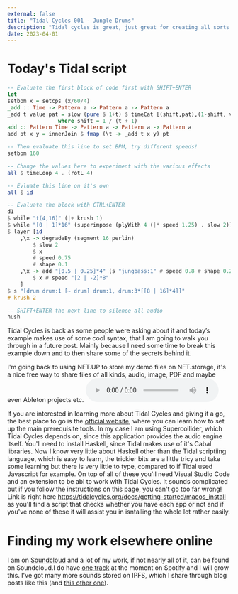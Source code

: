 ```yaml
---
external: false
title: "Tidal Cycles 001 - Jungle Drums"
description: "Tidal cycles is great, just great for creating all sorts of musical patterns"
date: 2023-04-01
---
```


# Today's Tidal script
```haskell
-- Evaluate the first block of code first with SHIFT+ENTER
let
setbpm x = setcps (x/60/4)
_add :: Time -> Pattern a -> Pattern a -> Pattern a
_add t value pat = slow (pure $ 1+t) $ timeCat [(shift,pat),(1-shift, value)]
                where shift = 1 / (t + 1)
add :: Pattern Time -> Pattern a -> Pattern a -> Pattern a
add pt x y = innerJoin $ fmap (\t -> _add t x y) pt

-- Then evaluate this line to set BPM, try different speeds!
setbpm 160

-- Change the values here to experiment with the various effects
all $ timeLoop 4 . (rotL 4)

-- Evluate this line on it's own
all $ id

-- Evaluate the block with CTRL+ENTER
d1
$ while "t(4,16)" (|+ krush 1)
$ while "[0 | 1]*16" (superimpose (plyWith 4 (|* speed 1.25) . slow 2))
$ layer [id
    ,\x -> degradeBy (segment 16 perlin)
        $ slow 2
        $ x
        # speed 0.75
        # shape 0.1
    ,\x -> add "[0.5 | 0.25]*4" (s "jungbass:1" # speed 0.8 # shape 0.2 # krush 2)
        $ x # speed "[2 | -2]*8"
    ]
$ s "[drum drum:1 [~ drum] drum:1, drum:3*[[8 | 16]*4]]"
# krush 2

-- SHIFT+ENTER the next line to silence all audio
hush
```

Tidal Cycles is back as some people were asking about it and today’s example makes use of some cool syntax, that I am going to walk you through in a future post. Mainly because I need some time to break this example down and to then share some of the secrets behind it.

I'm going back to using NFT.UP to store my demo files on NFT.storage, it's a nice free way to share files of all kinds, audio, image, PDF and maybe even Ableton projects etc.
<audio controls>
  <source src="https://nftstorage.link/ipfs/bafybeib74ezqpy53c3sbye2zld32k3f7tsnwpbzxozko7nlcad2d7flnza" type="audio/mpeg">
  Your browser does not support the audio element.
</audio>

If you are interested in learning more about Tidal Cycles and giving it a go, the best place to go is the [official website](https://tidalcycles.org), where you can learn how to set up the main prerequisite tools. In my case I am using Supercollider, which Tidal Cycles depends on, since this application provides the audio engine itself. You'll need to install Haskell, since Tidal makes use of it's Cabal libraries. Now I know very little about Haskell other than the Tidal scriptiing language, which is easy to learn, the trickier bits are a little tricy and take some learning but there is very little to type, compared to if Tidal used Javascript for example. On top of all of these you'll need Visual Studio Code and an extension to be abl to work with Tidal Cycles. It sounds complicated but if you follow the instructions on this page, you can't go too far wrong! Link is right here https://tidalcycles.org/docs/getting-started/macos_install as you'll find a script that checks whether you have each app or not and if you've none of these it will assist you in isntalling the whole lot rather easily.

# Finding my work elsewhere online
I am on [Soundcloud](https://soundcloud.com/nickeblewis) and a lot of my work, if not nearly all of it, can be found on Soundcloud.I do have [one track](https://open.spotify.com/artist/5rmVPtGAUsJZ0cs7ae9lTU?si=fkhOUZ1OSyyuI-OSA2sLFg) at the moment on Spotify and I will grow this. I've got many more sounds stored on IPFS, which I share through blog posts like this (and [this other one](https://nicklewis.blog/posts/ipfs/)).